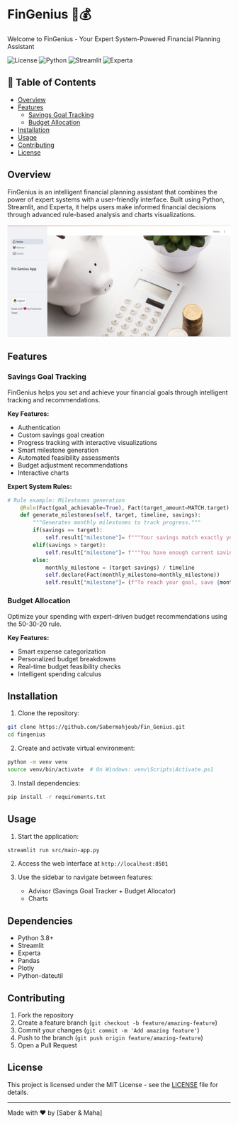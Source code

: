 # FinGenius 🤖💰

Welcome to FinGenius - Your Expert System-Powered Financial Planning Assistant

![License](https://img.shields.io/badge/license-MIT-blue.svg)
![Python](https://img.shields.io/badge/python-3.8%2B-blue)
![Streamlit](https://img.shields.io/badge/streamlit-1.0%2B-red)
![Experta](https://img.shields.io/badge/experta-1.9.4-green)

## 📌 Table of Contents
- [Overview](#overview)
- [Features](#features)
  - [Savings Goal Tracking](#savings-goal-tracking)
  - [Budget Allocation](#budget-allocation)
- [Installation](#installation)
- [Usage](#usage)
- [Contributing](#contributing)
- [License](#license)

## Overview

FinGenius is an intelligent financial planning assistant that combines the power of expert systems with a user-friendly interface. Built using Python, Streamlit, and Experta, it helps users make informed financial decisions through advanced rule-based analysis and charts visualizations.

![screenshot](Demo_Images/Home.png)

## Features

### Savings Goal Tracking

FinGenius helps you set and achieve your financial goals through intelligent tracking and recommendations.

**Key Features:**
- Authentication
- Custom savings goal creation
- Progress tracking with interactive visualizations
- Smart milestone generation
- Automated feasibility assessments
- Budget adjustment recommendations
- Interactive charts

**Expert System Rules:**
```python
# Rule example: Milestones generation
    @Rule(Fact(goal_achievable=True), Fact(target_amount=MATCH.target), Fact(timeline=MATCH.timeline), Fact(current_savings=MATCH.savings))
    def generate_milestones(self, target, timeline, savings):
        """Generates monthly milestones to track progress."""
        if(savings == target):
            self.result["milestone"]= f"""Your savings match exactly your savings target. No need for further savings. \n"""
        elif(savings > target):
            self.result["milestone"]= f"""You have enough current savings to satisfy your goal. You will save {savings-target:.2f} TND . \n"""
        else:
            monthly_milestone = (target-savings) / timeline
            self.declare(Fact(monthly_milestone=monthly_milestone))
            self.result["milestone"]= (f"To reach your goal, save {monthly_milestone:.2f} per month.")
```

### Budget Allocation

Optimize your spending with expert-driven budget recommendations using the 50-30-20 rule.

**Key Features:**
- Smart expense categorization
- Personalized budget breakdowns
- Real-time budget feasibility checks
- Intelligent spending calculus


## Installation

1. Clone the repository:
```bash
git clone https://github.com/Sabermahjoub/Fin_Genius.git
cd fingenius
```

2. Create and activate virtual environment:
```bash
python -m venv venv
source venv/bin/activate  # On Windows: venv\Scripts\Activate.ps1
```

3. Install dependencies:
```bash
pip install -r requirements.txt
```

## Usage

1. Start the application:
```bash
streamlit run src/main-app.py
```

2. Access the web interface at `http://localhost:8501`

3. Use the sidebar to navigate between features:
   - Advisor (Savings Goal Tracker + Budget Allocator)
   - Charts


## Dependencies

- Python 3.8+
- Streamlit
- Experta
- Pandas
- Plotly
- Python-dateutil

## Contributing

1. Fork the repository
2. Create a feature branch (`git checkout -b feature/amazing-feature`)
3. Commit your changes (`git commit -m 'Add amazing feature'`)
4. Push to the branch (`git push origin feature/amazing-feature`)
5. Open a Pull Request

## License

This project is licensed under the MIT License - see the [LICENSE](LICENSE) file for details.

---
Made with ❤️ by [Saber & Maha]
